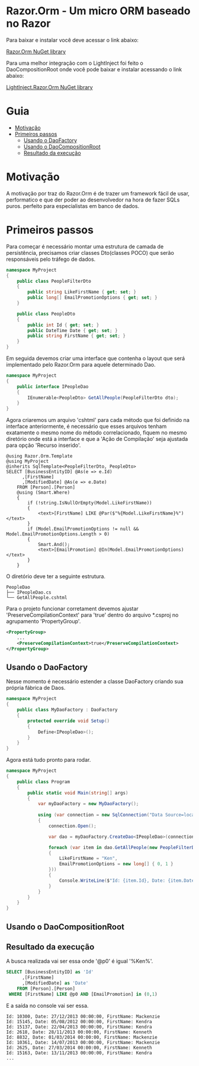 Razor.Orm - Um micro ORM baseado no Razor
========================================

Para baixar e instalar você deve acessar o link abaixo:

[Razor.Orm NuGet library](https://www.nuget.org/packages/Razor.Orm)

Para uma melhor integração com o LightInject foi feito o DaoCompositionRoot onde você pode baixar e instalar acessando o link abaixo:

[LightInject.Razor.Orm NuGet library](https://www.nuget.org/packages/LightInject.Razor.Orm)

# Guia
- [Motivação](#motivação)
- [Primeiros passos](#primeiros-passos)
  * [Usando o DaoFactory](#usando-o-daofactory)
  * [Usando o DaoCompositionRoot](#usando-o-daocompositionroot)
  * [Resultado da execução](#resultado-da-execução)
  
# Motivação

A motivação por traz do Razor.Orm é de trazer um framework fácil de usar, performatico e que der poder ao desenvolvedor na hora de fazer SQLs puros. perfeito para especialistas em banco de dados.

# Primeiros passos

Para começar é necessário montar uma estrutura de camada de persistência, precisamos criar classes Dto(classes POCO) que serão responsáveis pelo tráfego de dados.

```csharp
namespace MyProject
{
    public class PeopleFilterDto
    {
        public string LikeFirstName { get; set; }
        public long[] EmailPromotionOptions { get; set; }
    }

    public class PeopleDto
    {
        public int Id { get; set; }
        public DateTime Date { get; set; }
        public string FirstName { get; set; }
    }
}
```

Em seguida devemos criar uma interface que contenha o layout que será implementado pelo Razor.Orm para aquele determinado Dao.

```csharp
namespace MyProject
{
    public interface IPeopleDao
    {
        IEnumerable<PeopleDto> GetAllPeople(PeopleFilterDto dto);
    }
}
```

Agora criaremos um arquivo 'cshtml' para cada método que foi definido na interface anteriormente, é necessário que esses arquivos tenham exatamente o mesmo nome do método correlacionado, fiquem no mesmo diretório onde está a interface e que a 'Ação de Compilação' seja ajustada para opção 'Recurso inserido'.

```cshtml
@using Razor.Orm.Template
@using MyProject
@inherits SqlTemplate<PeopleFilterDto, PeopleDto>
SELECT [BusinessEntityID] @As(e => e.Id)
      ,[FirstName]
      ,[ModifiedDate] @As(e => e.Date)
    FROM [Person].[Person]
    @using (Smart.Where)
    {
        if (!string.IsNullOrEmpty(Model.LikeFirstName))
        {
            <text>[FirstName] LIKE @Par($"%{Model.LikeFirstName}%")</text>
        }
        if (Model.EmailPromotionOptions != null && Model.EmailPromotionOptions.Length > 0)
        {
            Smart.And();
            <text>[EmailPromotion] @In(Model.EmailPromotionOptions)</text>
        }
    }
```

O diretório deve ter a seguinte estrutura.

```
PeopleDao
├── IPeopleDao.cs
└── GetAllPeople.cshtml
```

Para o projeto funcionar corretament devemos ajustar 'PreserveCompilationContext' para 'true' dentro do arquivo *.csproj no agrupamento 'PropertyGroup'.

```xml
<PropertyGroup>
    ...
    <PreserveCompilationContext>true</PreserveCompilationContext>
</PropertyGroup>
```

## Usando o DaoFactory

Nesse momento é necessário estender a classe DaoFactory criando sua própria fábrica de Daos.

```csharp
namespace MyProject
{
    public class MyDaoFactory : DaoFactory
    {
        protected override void Setup()
        {
            Define<IPeopleDao>();
        }
    }
}
```

Agora está tudo pronto para rodar.

```csharp
namespace MyProject
{
    public class Program
    {
        public static void Main(string[] args)
        {
            var myDaoFactory = new MyDaoFactory();
        
            using (var connection = new SqlConnection("Data Source=localhost\\SQLEXPRESS;Initial Catalog=AdventureWorks2017;Integrated Security=True"))
            {
                connection.Open();

                var dao = myDaoFactory.CreateDao<IPeopleDao>(connection);

                foreach (var item in dao.GetAllPeople(new PeopleFilterDto()
                {
                    LikeFirstName = "Ken",
                    EmailPromotionOptions = new long[] { 0, 1 }
                }))
                {
                    Console.WriteLine($"Id: {item.Id}, Date: {item.Date}, FirstName: {item.FirstName}");
                }
            }
        }
    }
}
```

## Usando o DaoCompositionRoot

## Resultado da execução

A busca realizada vai ser essa onde '@p0' é igual '%Ken%'.

```sql
SELECT [BusinessEntityID] as 'Id'
      ,[FirstName]
      ,[ModifiedDate] as 'Date'
    FROM [Person].[Person]
 WHERE [FirstName] LIKE @p0 AND [EmailPromotion] in (0,1)
```

E a saída no console vai ser essa.

```
Id: 10300, Date: 27/12/2013 00:00:00, FirstName: Mackenzie
Id: 15145, Date: 05/08/2012 00:00:00, FirstName: Kendra
Id: 15137, Date: 22/04/2013 00:00:00, FirstName: Kendra
Id: 2618, Date: 28/11/2013 00:00:00, FirstName: Kenneth
Id: 8832, Date: 01/03/2014 00:00:00, FirstName: Mackenzie
Id: 10361, Date: 14/07/2013 00:00:00, FirstName: Mackenzie
Id: 2625, Date: 27/03/2014 00:00:00, FirstName: Kenneth
Id: 15163, Date: 13/11/2013 00:00:00, FirstName: Kendra
...
```
